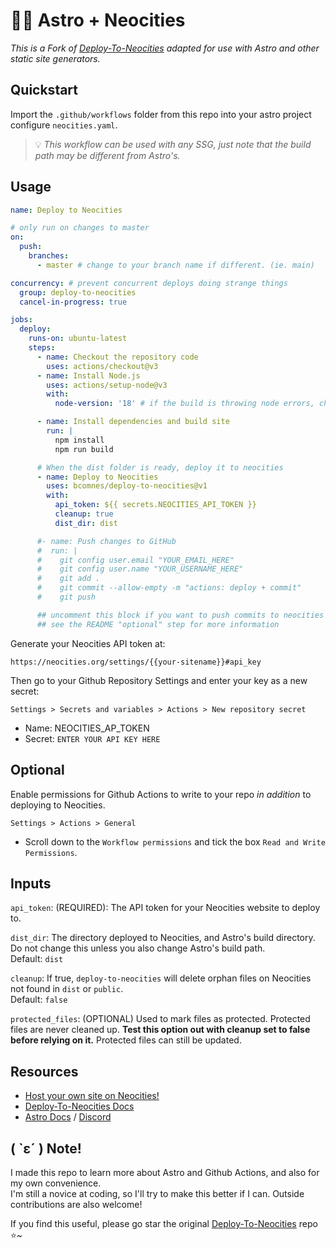 # 🐱‍🚀 Astro + Neocities
*This is a Fork of [Deploy-To-Neocities](https://github.com/bcomnes/deploy-to-neocities) adapted for use with Astro and other static site generators.*

## Quickstart

Import the `.github/workflows` folder from this repo into your astro project configure `neocities.yaml`.
> 💡 *This workflow can be used with any SSG, just note that the build path may be different from Astro's.*

## Usage

```neocities.yaml
name: Deploy to Neocities

# only run on changes to master
on:
  push:
    branches:
      - master # change to your branch name if different. (ie. main)

concurrency: # prevent concurrent deploys doing strange things
  group: deploy-to-neocities
  cancel-in-progress: true

jobs:
  deploy:
    runs-on: ubuntu-latest
    steps:
      - name: Checkout the repository code
        uses: actions/checkout@v3
      - name: Install Node.js
        uses: actions/setup-node@v3
        with:
          node-version: '18' # if the build is throwing node errors, change this to the latest version that is compatible with Astro/your SSG

      - name: Install dependencies and build site
        run: |
          npm install
          npm run build

      # When the dist folder is ready, deploy it to neocities
      - name: Deploy to Neocities
        uses: bcomnes/deploy-to-neocities@v1
        with:
          api_token: ${{ secrets.NEOCITIES_API_TOKEN }}
          cleanup: true
          dist_dir: dist

      #- name: Push changes to GitHub
      #  run: |
      #    git config user.email "YOUR_EMAIL_HERE"
      #    git config user.name "YOUR_USERNAME_HERE"
      #    git add .
      #    git commit --allow-empty -m "actions: deploy + commit"
      #    git push

      ## uncomment this block if you want to push commits to neocities *and* your github repo
      ## see the README "optional" step for more information
```

Generate your Neocities API token at:

```
https://neocities.org/settings/{{your-sitename}}#api_key
```

Then go to your Github Repository Settings and enter your key as a new secret:

```
Settings > Secrets and variables > Actions > New repository secret
```

- Name: NEOCITIES_AP_TOKEN
- Secret: `ENTER YOUR API KEY HERE`


## Optional

Enable permissions for Github Actions to write to your repo _in addition_ to deploying to Neocities.

```
Settings > Actions > General
```

- Scroll down to the `Workflow permissions` and tick the box `Read and Write Permissions`.


## Inputs

`api_token`: (REQUIRED): The API token for your Neocities website to deploy to.

`dist_dir`: The directory deployed to Neocities, and Astro's build directory. Do not change this unless you also change Astro's build path.  
Default: `dist`

`cleanup`: If true, `deploy-to-neocities` will delete orphan files on Neocities not found in `dist` or `public`.  
Default: `false`

`protected_files`: (OPTIONAL) Used to mark files as protected. Protected files are never cleaned up. **Test this option out with cleanup set to false before relying on it.** Protected files can still be updated.

## Resources

- [Host your own site on Neocities!](https://neocities.org/)
- [Deploy-To-Neocities Docs](https://github.com/bcomnes/deploy-to-neocities)
- [Astro Docs](https://docs.astro.build) / [Discord](https://astro.build/chat)

## ( `ε´ ) Note!

I made this repo to learn more about Astro and Github Actions, and also for my own convenience.  
I'm still a novice at coding, so I'll try to make this better if I can. Outside contributions are also welcome!

If you find this useful, please go star the original [Deploy-To-Neocities](https://github.com/bcomnes/deploy-to-neocities) repo ⭐~
